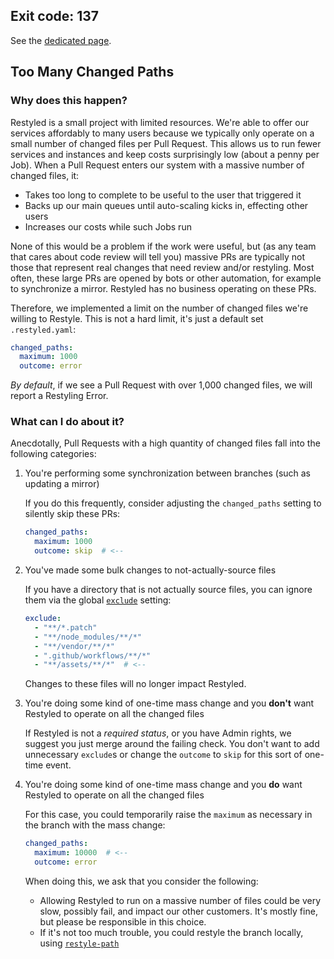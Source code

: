 ## Exit code: 137

See the [dedicated page](https://github.com/restyled-io/restyled.io/wiki/Common-Errors:-Restyle-Error-137).

## Too Many Changed Paths

### Why does this happen?

Restyled is a small project with limited resources. We're able to offer our services affordably to many users because we typically only operate on a small number of changed files per Pull Request. This allows us to run fewer services and instances and keep costs surprisingly low (about a penny per Job). When a Pull Request enters our system with a massive number of changed files, it:

- Takes too long to complete to be useful to the user that triggered it
- Backs up our main queues until auto-scaling kicks in, effecting other users
- Increases our costs while such Jobs run

None of this would be a problem if the work were useful, but (as any team that cares about code review will tell you) massive PRs are typically not those that represent real changes that need review and/or restyling. Most often, these large PRs are opened by bots or other automation, for example to synchronize a mirror. Restyled has no business operating on these PRs.

Therefore, we implemented a limit on the number of changed files we're willing to Restyle. This is not a hard limit, it's just a default set `.restyled.yaml`:

```yaml
changed_paths:
  maximum: 1000
  outcome: error
```

*By default*, if we see a Pull Request with over 1,000 changed files, we will report a Restyling Error.

### What can I do about it?

Anecdotally, Pull Requests with a high quantity of changed files fall into the following categories:

1. You're performing some synchronization between branches (such as updating a mirror)

   If you do this frequently, consider adjusting the `changed_paths` setting to silently skip these PRs:

   ```yaml
   changed_paths:
     maximum: 1000
     outcome: skip  # <--
   ```

1. You've made some bulk changes to not-actually-source files

   If you have a directory that is not actually source files, you can ignore them via the global [`exclude`](https://github.com/restyled-io/restyled.io/wiki/Configuring-Restyled#exclude) setting:

   ```yaml
   exclude:
     - "**/*.patch"
     - "**/node_modules/**/*"
     - "**/vendor/**/*"
     - ".github/workflows/**/*"
     - "**/assets/**/*"  # <--
   ```

   Changes to these files will no longer impact Restyled.

1. You're doing some kind of one-time mass change and you **don't** want Restyled to operate on all the changed files

   If Restyled is not a _required status_, or you have Admin rights, we suggest you just merge around the failing check. You don't want to add unnecessary `exclude`s or change the `outcome` to `skip` for this sort of one-time event.

1. You're doing some kind of one-time mass change and you **do** want Restyled to operate on all the changed files

   For this case, you could temporarily raise the `maximum` as necessary in the branch with the mass change:

   ```yaml
   changed_paths:
     maximum: 10000  # <--
     outcome: error
   ```

   When doing this, we ask that you consider the following:

   - Allowing Restyled to run on a massive number of files could be very slow, possibly fail, and impact our other customers. It's mostly fine, but please be responsible in this choice.
   - If it's not too much trouble, you could restyle the branch locally, using [`restyle-path`](https://github.com/restyled-io/restyler/blob/master/bin/restyle-path)